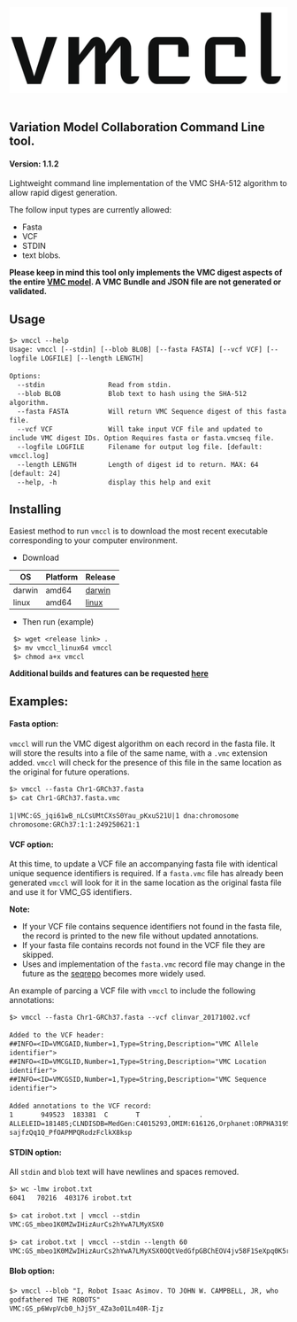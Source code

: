 <div align="center">
<img src="https://github.com/srynobio/vmccl/blob/vcf/vmccllogo.png"><br><br>
</div>

## Variation Model Collaboration Command Line tool.
#### Version: 1.1.2

Lightweight command line implementation of the VMC SHA-512 algorithm to allow rapid digest generation.

The follow input types are currently allowed:

* Fasta
* VCF
* STDIN
* text blobs.

**Please keep in mind this tool only implements the VMC digest aspects of the entire [VMC model](https://docs.google.com/document/d/12E8WbQlvfZWk5NrxwLytmympPby6vsv60RxCeD5wc1E/edit). A VMC Bundle and JSON file are not generated or validated.**

## Usage

```
$> vmccl --help
Usage: vmccl [--stdin] [--blob BLOB] [--fasta FASTA] [--vcf VCF] [--logfile LOGFILE] [--length LENGTH]

Options:
  --stdin                Read from stdin.
  --blob BLOB            Blob text to hash using the SHA-512 algorithm.
  --fasta FASTA          Will return VMC Sequence digest of this fasta file.
  --vcf VCF              Will take input VCF file and updated to include VMC digest IDs. Option Requires fasta or fasta.vmcseq file.
  --logfile LOGFILE      Filename for output log file. [default: vmccl.log]
  --length LENGTH        Length of digest id to return. MAX: 64 [default: 24]
  --help, -h             display this help and exit
```

## Installing

Easiest method to run `vmccl` is to download the most recent executable corresponding to your computer environment.

*  Download

OS | Platform | Release
---|---|---
darwin | amd64 | [darwin](https://github.com/srynobio/vmccl/releases)
linux | amd64 | [linux](https://github.com/srynobio/vmccl/releases)

* Then run (example)

```
 $> wget <release link> .
 $> mv vmccl_linux64 vmccl
 $> chmod a+x vmccl

```

**Additional builds and features can be requested [here](https://github.com/srynobio/vmccl/issues)**

## Examples:

#### Fasta option:

`vmccl` will run the VMC digest algorithm on each record in the fasta file.  It will store the results into a file of the same name, with a `.vmc` extension added.  `vmccl` will check for the presence of this file in the same location as the original for future operations.

```
$> vmccl --fasta Chr1-GRCh37.fasta
$> cat Chr1-GRCh37.fasta.vmc

1|VMC:GS_jqi61wB_nLCsUMtCXsS0Yau_pKxuS21U|1 dna:chromosome chromosome:GRCh37:1:1:249250621:1
```

#### VCF option:

At this time, to update a VCF file an accompanying fasta file with identical unique sequence identifiers is required.  If a `fasta.vmc` file has already been generated `vmccl` will look for it in the same location as the original fasta file and use it for VMC_GS identifiers.

**Note:**

* If your VCF file contains sequence identifiers not found in the fasta file, the record is printed to the new file without updated annotations.
* If your fasta file contains records not found in the VCF file they are skipped.
* Uses and implementation of the `fasta.vmc` record file may change in the future as the [seqrepo](https://github.com/biocommons/biocommons.seqrepo) becomes more widely used.


An example of parcing a VCF file with `vmccl` to include the following annotations:

```
$> vmccl --fasta Chr1-GRCh37.fasta --vcf clinvar_20171002.vcf

Added to the VCF header:
##INFO=<ID=VMCGAID,Number=1,Type=String,Description="VMC Allele identifier">
##INFO=<ID=VMCGLID,Number=1,Type=String,Description="VMC Location identifier">
##INFO=<ID=VMCGSID,Number=1,Type=String,Description="VMC Sequence identifier">

Added annotations to the VCF record:
1       949523  183381  C       T       .       .       ALLELEID=181485;CLNDISDB=MedGen:C4015293,OMIM:616126,Orphanet:ORPHA319563;CLNDN=Immunodeficiency_38_with_basal_ganglia_calcification;CLNHGVS=NC_000001.10:g.949523C>T;CLNREVSTAT=no_assertion_criteria_provided;CLNSIG=Pathogenic;CLNVC=single_nucleotide_variant;CLNVCSO=SO:0001483;CLNVI=OMIM_Allelic_Variant:147571.0003;GENEINFO=ISG15:9636;MC=SO:0001587|nonsense;ORIGIN=1;RS=786201005;VMCGSID=VMC:GS_jqi61wB_nLCsUMtCXsS0Yau_pKxuS21U;VMCGLID=VMC:GL_VMC:GS_UqMzt_PvRNhrFl31m8N7SbCGdDpmAtsp;VMCGAID=VMC:GA_VMC:GS_-sajfzQq1Q_PfOAPMPQRodzFclkX8ksp
```

#### STDIN option:

All `stdin` and `blob` text will have newlines and spaces removed.

```
$> wc -lmw irobot.txt
6041   70216  403176 irobot.txt

$> cat irobot.txt | vmccl --stdin
VMC:GS_mbeo1K0MZwIHizAurCs2hYwA7LMyXSX0

$> cat irobot.txt | vmccl --stdin --length 60
VMC:GS_mbeo1K0MZwIHizAurCs2hYwA7LMyXSX0OQtVedGfpGBChEOV4jv58F1SeXpq0K5rUGsytqHm4_1oicIh

```

#### Blob option:

```
$> vmccl --blob "I, Robot Isaac Asimov. TO JOHN W. CAMPBELL, JR, who godfathered THE ROBOTS"
VMC:GS_p6WvpVcb0_hJj5Y_4Za3o01Ln40R-Ijz

```
